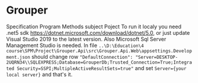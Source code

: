 # Grouper
Specification Program Methods subject Poject
To run it localy you need .net5 sdk https://dotnet.microsoft.com/download/dotnet/5.0,
or just update Visual Studio 2019 to the latest version.
Also Microsoft Sql Server Management Studio is needed. 
In file ```..\D:\Education\4 course\SPM\Project\Grouper.Api\src\Grouper.Api.Web\appsettings.Development.json```
should change row ```"DefaultConnection": "Server=DESKTOP-2UQRN34\\SQLEXPRESS;Database=GrouperDb;Trusted_Connection=True;Integrated Security=SSPI;MultipleActiveResultSets=true"```
and set ```Server={your local server}``` and that's it.
